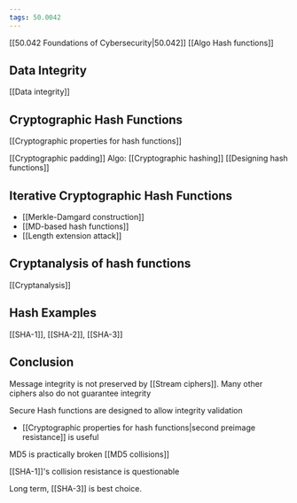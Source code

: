 ```yaml
---
tags: 50.0042
---
```

[[50.042 Foundations of Cybersecurity|50.042]]
[[Algo Hash functions]]

## Data Integrity
[[Data integrity]]

## Cryptographic Hash Functions
[[Cryptographic properties for hash functions]]

[[Cryptographic padding]]
Algo:
[[Cryptographic hashing]]
[[Designing hash functions]]

## Iterative Cryptographic Hash Functions
- [[Merkle-Damgard construction]]
- [[MD-based hash functions]]
- [[Length extension attack]]

## Cryptanalysis of hash functions
[[Cryptanalysis]]

## Hash Examples
[[SHA-1]], [[SHA-2]], [[SHA-3]]

## Conclusion
Message integrity is not preserved by [[Stream ciphers]].
Many other ciphers also do not guarantee integrity

Secure Hash functions are designed to allow integrity validation
- [[Cryptographic properties for hash functions|second preimage resistance]] is useful

MD5 is practically broken [[MD5 collisions]]

[[SHA-1]]'s collision resistance is questionable

Long term, [[SHA-3]] is best choice.